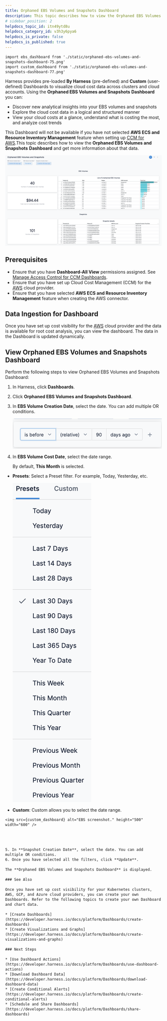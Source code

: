 ```yaml
---
title: Orphaned EBS Volumes and Snapshots Dashboard
description: This topic describes how to view the Orphaned EBS Volumes and Snapshots Dashboard and get more information about that data.
# sidebar_position: 2
helpdocs_topic_id: itn49ytd8u
helpdocs_category_id: v3h3y6pya6
helpdocs_is_private: false
helpdocs_is_published: true
---
```


```mdx-code-block
import ebs_dashboard from './static/orphaned-ebs-volumes-and-snapshots-dashboard-75.png'
import custom_dashboard from './static/orphaned-ebs-volumes-and-snapshots-dashboard-77.png'
```

Harness provides pre-loaded **By Harness** (pre-defined) and **Custom** (user-defined) Dashboards to visualize cloud cost data across clusters and cloud accounts. Using the **Orphaned EBS Volumes and Snapshots** **Dashboard** you can:

* Discover new analytical insights into your EBS volumes and snapshots
* Explore the cloud cost data in a logical and structured manner
* View your cloud costs at a glance, understand what is costing the most, and analyze cost trends

This Dashboard will not be available if you have not selected **AWS ECS and Resource Inventory Management** feature when setting up [CCM for AWS](../../../1-onboard-with-cloud-cost-management/set-up-cloud-cost-management/set-up-cost-visibility-for-aws.md).This topic describes how to view the **Orphaned EBS Volumes and Snapshots** **Dashboard** and get more information about that data.

![](./static/orphaned-ebs-volumes-and-snapshots-dashboard-73.png)


## Prerequisites

* Ensure that you have **Dashboard-All View** permissions assigned. See [Manage Access Control for CCM Dashboards](../access-control/manage-access-control-for-ccm-dashboards.md).
* Ensure that you have set up Cloud Cost Management (CCM) for the [AWS](../../../1-onboard-with-cloud-cost-management/set-up-cloud-cost-management/set-up-cost-visibility-for-aws.md) cloud provider.
* Ensure that you have selected **AWS ECS and Resource Inventory Management** feature when creating the AWS connector. 
  
## Data Ingestion for Dashboard

Once you have set up cost visibility for the [AWS](../../../1-onboard-with-cloud-cost-management/set-up-cloud-cost-management/set-up-cost-visibility-for-aws.md) cloud provider and the data is available for root cost analysis, you can view the dashboard. The data in the Dashboard is updated dynamically.

## View Orphaned EBS Volumes and Snapshots Dashboard

Perform the following steps to view Orphaned EBS Volumes and Snapshots Dashboard:

1. In Harness, click **Dashboards**.
2. Click **Orphaned EBS Volumes and Snapshots Dashboard**.
3. In **EBS Volume Creation Date**, select the date. You can add multiple OR conditions.
   
     ![](./static/orphaned-ebs-volumes-and-snapshots-dashboard-74.png)
4. In **EBS Volume Cost Date**, select the date range.  
  
     By default, **This Month** is selected.
  * **Presets**: Select a Preset filter. For example, Today, Yesterday, etc.

    ![](./static/orphaned-ebs-volumes-and-snapshots-dashboard-75.png)
  
  * **Custom**: Custom allows you to select the date range.
  
   ```mdx-code-block
<img src={custom_dashboard} alt="EBS screenshot." height="500" width="600" />
     
       
       

5. In **Snapshot Creation Date**, select the date. You can add multiple OR conditions.
6. Once you have selected all the filters, click **Update**.  
  
The **Orphaned EBS Volumes and Snapshots Dashboard** is displayed.

### See Also

Once you have set up cost visibility for your Kubernetes clusters, AWS, GCP, and Azure cloud providers, you can create your own Dashboards. Refer to the following topics to create your own Dashboard and chart data.

* [Create Dashboards](https://developer.harness.io/docs/platform/Dashboards/create-dashboards)
* [Create Visualizations and Graphs](https://developer.harness.io/docs/platform/Dashboards/create-visualizations-and-graphs)

### Next Steps

* [Use Dashboard Actions](https://developer.harness.io/docs/platform/Dashboards/use-dashboard-actions)
* [Download Dashboard Data](https://developer.harness.io/docs/platform/Dashboards/download-dashboard-data)
* [Create Conditional Alerts](https://developer.harness.io/docs/platform/Dashboards/create-conditional-alerts)
* [Schedule and Share Dashboards](https://developer.harness.io/docs/platform/Dashboards/share-dashboards)

